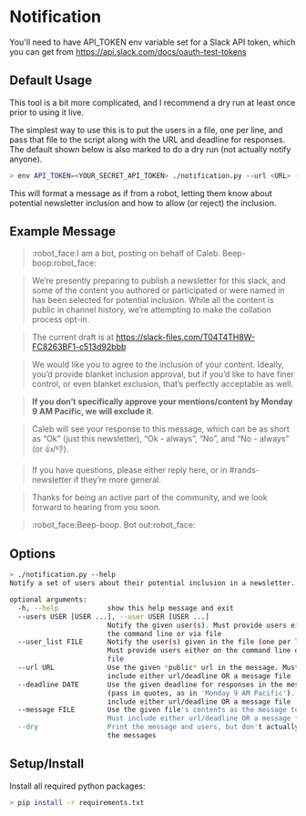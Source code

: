 # Notification
You'll need to have API_TOKEN env variable set for a Slack API token, 
which you can get from https://api.slack.com/docs/oauth-test-tokens

## Default Usage

This tool is a bit more complicated, and I recommend a dry run at least
once prior to using it live.

The simplest way to use this is to put the users in a file, one per 
line, and pass that file to the script along with the URL and deadline
for responses.  The default shown below is also marked to do a dry run
(not actually notify anyone).

```bash
> env API_TOKEN=<YOUR_SECRET_API_TOKEN> ./notification.py --url <URL> --deadline "Monday 9 AM Pacific" --user_list ./users.txt --dry
```

This will format a message as if from a robot, letting them know about 
potential newsletter inclusion and how to allow (or reject) the
inclusion.

## Example Message
> :robot_face:I am a bot, posting on behalf of Caleb. Beep-boop:robot_face:

> We’re presently preparing to publish a newsletter for this slack, and
some of the content you authored or participated or were named in has
been selected for potential inclusion.  While all the content is
public in channel history, we’re attempting to make the collation
process opt-in.

> The current draft is at https://slack-files.com/T04T4TH8W-FC8263BF1-c513d92bbb

> We would like you to agree to the inclusion of your content.  Ideally,
you’d provide blanket inclusion approval, but if you’d like to have
finer control, or even blanket exclusion, that’s perfectly acceptable
as well.

> **If you don’t specifically approve your mentions/content by Monday 9 AM Pacific, we will exclude it**.

> Caleb will see your response to this message, which can be as
short as “Ok” (just this newsletter), “Ok - always”, “No”, and
“No - always” (or :thumbsup:/:thumbsdown:).

> If you have questions, please either reply here, or in #rands-newsletter if
they’re more general.

> Thanks for being an active part of the community, and we look forward
to hearing from you soon.

> :robot_face:Beep-boop. Bot out:robot_face:


## Options

```bash
> ./notification.py --help
Notify a set of users about their potential inclusion in a newsletter.

optional arguments:
  -h, --help            show this help message and exit
  --users USER [USER ...], --user USER [USER ...]
                        Notify the given user(s). Must provide users either on
                        the command line or via file
  --user_list FILE      Notify the user(s) given in the file (one per line).
                        Must provide users either on the command line or via
                        file
  --url URL             Use the given *public* url in the message. Must
                        include either url/deadline OR a message file
  --deadline DATE       Use the given deadline for responses in the message
                        (pass in quotes, as in 'Monday 9 AM Pacific'). Must
                        include either url/deadline OR a message file
  --message FILE        Use the given file's contents as the message to send.
                        Must include either url/deadline OR a message file
  --dry                 Print the message and users, but don't actually send
                        the messages

```

## Setup/Install

Install all required python packages:

```bash
> pip install -r requirements.txt
```